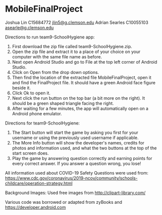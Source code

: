 # MobileFinalProject
Joshua Lin C15684772 jlin5@g.clemson.edu
Adrian Searles C10055103 asearle@g.clemson.edu

Directions to run team9-SchoolHygiene app:
1. First download the zip file called team9-SchoolHygiene.zip.
2. Open the zip file and extract it to a place of your choice on your computer with the same file name as before.
3. Next open Android Studio and go to File at the top left corner of Android Studio.
4. Click on Open from the drop down options.
5. Then find the location of the extracted file MobileFinalProject, open it and find the FinalProject file.
	It should have a green Android face figure beside it.
6. Click Ok to open it.
7. Next click the run button on the top bar (a bit more on the right). It should be a green shaped triangle facing the right.
8. After waiting for a few minutes, the app will automatically open on a Android phone emulator.

Directions for team9-SchoolHygiene:
1. The Start button will start the game by asking you first for your username or using the previously used username if applicable.
2. The More Info button will show the developer's names, credits for photos and information used, and what the two buttons at the top of the start screen does.
3. Play the game by answering question correctly and earning points for every correct answer. If you answer a question wrong, you lose!

All information used about COVID-19 Safety Questions were used from: https://www.cdc.gov/coronavirus/2019-ncov/community/schools-childcare/operation-strategy.html

Background Images: Used free images from http://clipart-library.com/

Various code was borrowed or adapted from zyBooks and https://developer.android.com
